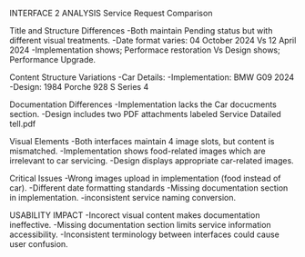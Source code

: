 INTERFACE 2 ANALYSIS
Service Request Comparison
 
 Title and Structure Differences
 -Both maintain Pending status but with different visual treatments.
 -Date format varies: 04 October 2024 Vs 12 April 2024
 -Implementation shows; Performace restoration Vs Design shows; Performance Upgrade.

Content Structure Variations
 -Car Details:
   -Implementation: BMW G09 2024
   -Design: 1984 Porche 928 S Series 4

Documentation Differences
 -Implementation lacks the Car docucments section.
 -Design includes two PDF attachments labeled Service Datailed tell.pdf

Visual Elements
 -Both interfaces maintain 4 image slots, but content is mismatched.
 -Implementation shows food-related images which are irrelevant to car servicing.
 -Design displays appropriate car-related images.

Critical Issues
 -Wrong images upload in implementation (food instead of car).
 -Different date formatting standards
 -Missing documentation section in implementation.
 -inconsistent service naming conversion.

USABILITY IMPACT
 -Incorect visual content makes documentation ineffective.
 -Missing documentation section limits service information accessibility.
 -Inconsistent terminology between interfaces could cause user confusion.
 
